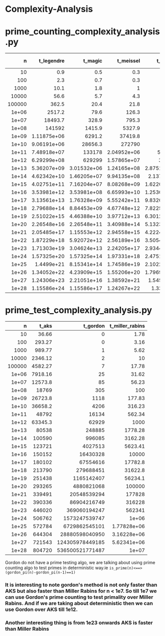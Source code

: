 # Complexity-Analysis

# prime_counting_complexity_analysis.py


|          n |       t_legendre |          t_magic |        t_meissel |         t_lehmer |            t_lmo |   t_del_riv or t_gordon |
| ----------:| ----------------:| ----------------:| ----------------:| ----------------:| ----------------:| ----------------:|
|     10     |      0.9         |      0.5         |      0.3         |      0.1         |      8           |             0.4         |
|    100     |      2.3         |      0.7         |      0.3         |      0.1         |     58.9         |             0.5         |
|   1000     |     10.1         |      1.8         |      1           |      0.1         |    331.7         |             1           |
|  10000     |     56.6         |      5.7         |      4.3         |      0.3         |   1732.3         |             2.6         |
| 100000     |    362.5         |     20.4         |     21.8         |      1.3         |   8734           |             7.8         |
|      1e+06 |   2517.2         |     79.6         |    126.3         |      6.3         |  43169.8         |            25.2         |
|      1e+07 |  18493.7         |    328.9         |    795.3         |     34.2         | 210699           |            85.8         |
|      1e+08 | 141592           |   1415.9         |   5327.9         |    200.5         |      1.01948e+06 |           305.1         |
|      1e+09 |      1.11875e+06 |   6291.2         |  37419.8         |   1251.6         |      4.90195e+06 |          1118.8         |
|      1e+10 |      9.06191e+06 |  28656.3         | 272790           |   8211.8         |      2.34584e+07 |          4206.2         |
|      1e+11 |      7.48918e+07 | 133178           |      2.04952e+06 |  56087.8         |      1.11846e+08 |         16134.9         |
|      1e+12 |      6.29299e+08 | 629299           |      1.57865e+07 | 396017           |      5.31698e+08 |         62929.9         |
|      1e+13 |      5.36207e+09 |      3.01532e+06 |      1.24165e+08 |      2.87518e+06 |      2.52152e+09 |        248885           |
|      1e+14 |      4.62342e+10 |      1.46205e+07 |      9.94135e+08 |      2.1376e+07  |      1.19342e+10 |        996086           |
|      1e+15 |      4.02751e+11 |      7.16204e+07 |      8.08268e+09 |      1.62209e+08 |      5.63891e+10 |             4.02751e+06 |
|      1e+16 |      3.53981e+12 |      3.53981e+08 |      6.65993e+10 |      1.25302e+09 |      2.66057e+11 |             1.64303e+07 |
|      1e+17 |      3.13561e+13 |      1.76328e+09 |      5.55242e+11 |      9.83203e+09 |      1.25377e+12 |             6.75546e+07 |
|      1e+18 |      2.79688e+14 |      8.84453e+09 |      4.67748e+12 |      7.82256e+10 |      5.90195e+12 |             2.79688e+08 |
|      1e+19 |      2.51022e+15 |      4.46388e+10 |      3.97712e+13 |      6.30122e+11 |      2.77565e+13 |             1.16514e+09 |
|      1e+20 |      2.26548e+16 |      2.26548e+11 |      3.40988e+14 |      5.13238e+12 |      1.30428e+14 |             4.88082e+09 |
|      1e+21 |      2.05485e+17 |      1.15553e+12 |      2.94558e+15 |      4.22242e+13 |      6.12434e+14 |             2.05485e+10 |
|      1e+22 |      1.87229e+18 |      5.92072e+12 |      2.56189e+16 |      3.50549e+14 |      2.87382e+15 |             8.69042e+10 |
|      1e+23 |      1.71303e+19 |      3.04624e+13 |      2.24205e+17 |      2.93446e+15 |      1.34772e+16 |             3.6906e+11  |
|      1e+24 |      1.57325e+20 |      1.57325e+14 |      1.97331e+18 |      2.47511e+16 |      6.31698e+16 |             1.57325e+12 |
|      1e+25 |      1.4499e+21  |      8.15341e+14 |      1.74586e+19 |      2.10222e+17 |      2.95942e+17 |             6.72986e+12 |
|      1e+26 |      1.34052e+22 |      4.23909e+15 |      1.55206e+20 |      1.79699e+18 |      1.38583e+18 |             2.88806e+13 |
|      1e+27 |      1.24306e+23 |      2.21051e+16 |      1.38592e+21 |      1.5452e+19  |      6.48691e+18 |             1.24306e+14 |
|      1e+28 |      1.15586e+24 |      1.15586e+17 |      1.24267e+22 |      1.336e+20   |      3.03531e+19 |             5.36501e+14 |


# prime_test_complexity_analysis.py

|          n |     t_aks |        t_gordon |   t_miller_rabins |
|-----------:|----------:|----------------:|------------------:|
|     10     |     36.66 |               0 |       1.78        |
|    100     |    293.27 |               0 |       3.16        |
|   1000     |    989.77 |               1 |       5.62        |
|  10000     |   2346.12 |               2 |      10           |
| 100000     |   4582.27 |               7 |      17.78        |
|      1e+06 |   7918.16 |              25 |      31.62        |
|      1e+07 |  12573.8  |              85 |      56.23        |
|      1e+08 |  18769    |             305 |     100           |
|      1e+09 |  26723.8  |            1118 |     177.83        |
|      1e+10 |  36658.2  |            4206 |     316.23        |
|      1e+11 |  48792    |           16134 |     562.34        |
|      1e+12 |  63345.3  |           62929 |    1000           |
|      1e+13 |  80538    |          248885 |    1778.28        |
|      1e+14 | 100590    |          996085 |    3162.28        |
|      1e+15 | 123721    |         4027513 |    5623.41        |
|      1e+16 | 150152    |        16430328 |   10000           |
|      1e+17 | 180102    |        67554616 |   17782.8         |
|      1e+18 | 213790    |       279688451 |   31622.8         |
|      1e+19 | 251438    |      1165142407 |   56234.1         |
|      1e+20 | 293265    |      4880821068 |  100000           |
|      1e+21 | 339491    |     20548539294 |  177828           |
|      1e+22 | 390336    |     86904216749 |  316228           |
|      1e+23 | 446020    |    369060194247 |  562341           |
|      1e+24 | 506762    |   1573247539747 |       1e+06       |
|      1e+25 | 572784    |   6729862545101 |       1.77828e+06 |
|      1e+26 | 644304    |  28880598040950 |       3.16228e+06 |
|      1e+27 | 721543    | 124305978449185 |       5.62341e+06 |
|      1e+28 | 804720    | 536500521771487 |       1e+07       |

Gordon do not have a prime testing algo, we are talking about using prime counting algo to test primes in deterministic way.ie `is_prime(n)<==>(gordon_pi(n)-gordon_pi(n-1)==1)`

### It is interesting to note gordon's method is not only faster than AKS but also faster than Miller Rabins for n < 1e7. So till 1e7 we can use Gordon's prime counting to test primality over Miller Rabins. And if we are taking about deterministic then we can use Gordon over AKS till 1e12.

### Another interesting thing is from 1e23 onwards AKS is faster than Miller Rabins
